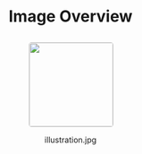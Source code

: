 <h1 style ="text-align: center;"> Image Overview </h1>
<div style="display: flex;
flex-wrap: wrap;
gap: 10px;
justify-content: center;
padding: 10px;" >
<div style="flex: 1 1 calc(33.333% - 20px); /* Three images per row on large screens */
        max-width: 150px;
        text-align: center;" >
<img src="https://media.evkx.net/multimedia/technology/driverassistance/emergencysteeringassist/illustration_xst.jpg" style="width: 150px;
height: auto;
border: 1px solid #ddd;
border-radius: 5px;
  ">
<p>illustration.jpg</p>
</div>
</div>
